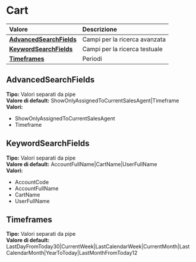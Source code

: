 # Cart

| Valore | Descrizione |
| :--- | :--- |
| [**AdvancedSearchFields**](cart.md#advancedsearchfields) | Campi per la ricerca avanzata |
| [**KeywordSearchFields**](cart.md#keywordsearchfields) | Campi per la ricerca testuale |
| [**Timeframes**](cart.md#timeframes) | Periodi |

## AdvancedSearchFields

**Tipo:** Valori separati da pipe  
**Valore di default:** ShowOnlyAssignedToCurrentSalesAgent\|Timeframe  
**Valori:**

* ShowOnlyAssignedToCurrentSalesAgent
* Timeframe

## KeywordSearchFields

**Tipo:** Valori separati da pipe  
**Valore di default:** AccountFullName\|CartName\|UserFullName  
**Valori:**

* AccountCode
* AccountFullName
* CartName
* UserFullName

## Timeframes

**Tipo:** Valori separati da pipe  
**Valore di default:** LastDayFromToday30\|CurrentWeek\|LastCalendarWeek\|CurrentMonth\|LastCalendarMonth\|YearToToday\|LastMonthFromToday12
